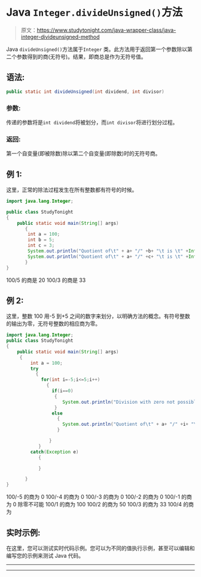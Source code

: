 # Java `Integer.divideUnsigned()`方法

> 原文：<https://www.studytonight.com/java-wrapper-class/java-integer-divideunsigned-method>

Java `divideUnsigned()`方法属于`Integer` 类。此方法用于返回第一个参数除以第二个参数得到的商(无符号)。结果，即商总是作为无符号值。

## 语法:

```java
public static int divideUnsigned(int dividend, int divisor) 
```

### 参数:

传递的参数将是`int dividend`将被划分，而`int divisor`将进行划分过程。

### 返回:

第一个自变量(即被除数)除以第二个自变量(即除数)时的无符号商。

## 例 1:

这里，正常的除法过程发生在所有整数都有符号的时候。

```java
import java.lang.Integer;

public class StudyTonight 
{  
    public static void main(String[] args) 
       {  
        int a = 100;  
        int b = 5;
        int c = 3;        
        System.out.println("Quotient of\t" + a+ "/" +b+ "\t is \t" +Integer.divideUnsigned(a, b));  
        System.out.println("Quotient of\t" + a+ "/" +c+ "\t is \t" +Integer.divideUnsigned(a, c));  
       }  
} 
```

100/5 的商是 20
100/3 的商是 33

## 例 2:

这里，整数 100 用-5 到+5 之间的数字来划分，以明确方法的概念。有符号整数的输出为零，无符号整数的相应商为零。

```java
import java.lang.Integer;
public class StudyTonight 
{  
    public static void main(String[] args) 
     {  
         int a = 100;  
         try
           {
             for(int i=-5;i<=5;i++)
               {
                 if(i==0)
                  {
                     System.out.println("Division with zero not possible");
                  }
                 else
                   {
                     System.out.println("Quotient of\t" + a+ "/" +i+ "\t is \t" +Integer.divideUnsigned(a, i));  
                   } 

                }
            }
         catch(Exception e)
            {

            }

       }        
} 
```

100/-5 的商为 0
100/-4 的商为 0
100/-3 的商为 0
100/-2 的商为 0
100/-1 的商为 0
除零不可能
100/1 的商为 100
100/2 的商为 50
100/3 的商为 33
100/4 的商为

## 实时示例:

在这里，您可以测试实时代码示例。您可以为不同的值执行示例，甚至可以编辑和编写您的示例来测试 Java 代码。

* * *

* * *